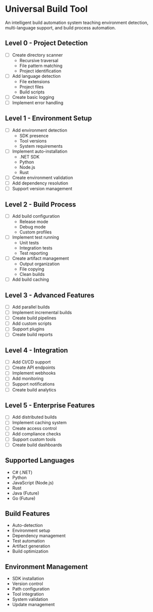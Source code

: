 # Universal Build Tool

An intelligent build automation system teaching environment detection, multi-language support, and build process automation.

## Level 0 - Project Detection
- [ ] Create directory scanner
  - Recursive traversal
  - File pattern matching
  - Project identification
- [ ] Add language detection
  - File extensions
  - Project files
  - Build scripts
- [ ] Create basic logging
- [ ] Implement error handling

## Level 1 - Environment Setup
- [ ] Add environment detection
  - SDK presence
  - Tool versions
  - System requirements
- [ ] Implement auto-installation
  - .NET SDK
  - Python
  - Node.js
  - Rust
- [ ] Create environment validation
- [ ] Add dependency resolution
- [ ] Support version management

## Level 2 - Build Process
- [ ] Add build configuration
  - Release mode
  - Debug mode
  - Custom profiles
- [ ] Implement test running
  - Unit tests
  - Integration tests
  - Test reporting
- [ ] Create artifact management
  - Output organization
  - File copying
  - Clean builds
- [ ] Add build caching

## Level 3 - Advanced Features
- [ ] Add parallel builds
- [ ] Implement incremental builds
- [ ] Create build pipelines
- [ ] Add custom scripts
- [ ] Support plugins
- [ ] Create build reports

## Level 4 - Integration
- [ ] Add CI/CD support
- [ ] Create API endpoints
- [ ] Implement webhooks
- [ ] Add monitoring
- [ ] Support notifications
- [ ] Create build analytics

## Level 5 - Enterprise Features
- [ ] Add distributed builds
- [ ] Implement caching system
- [ ] Create access control
- [ ] Add compliance checks
- [ ] Support custom tools
- [ ] Create build dashboards

## Supported Languages
- C# (.NET)
- Python
- JavaScript (Node.js)
- Rust
- Java (Future)
- Go (Future)

## Build Features
- Auto-detection
- Environment setup
- Dependency management
- Test automation
- Artifact generation
- Build optimization

## Environment Management
- SDK installation
- Version control
- Path configuration
- Tool integration
- System validation
- Update management
